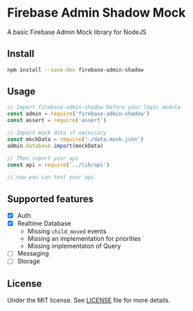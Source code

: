 # Firebase Admin Shadow Mock
A basic Firebase Admin Mock library for NodeJS

## Install

```sh
npm install --save-dev firebase-admin-shadow
```

## Usage

```js
// Import firebase-admin-shadow before your logic module
const admin = require('firebase-admin-shadow')
const assert = require('assert')

// Import mock data if necessary
const mockData = require('./data.mock.json')
admin.database.import(mockData)

// Then inport your api
const api = require('../lib/api')

// now you can test your api
```

## Supported features

- [x] Auth
- [x] Realtime Database
	- Missing `child_moved` events
	- Missing an implementation for priorities
	- Missing implementaton of Query
- [ ] Messaging
- [ ] Storage

## License

Under the MIT license. See [LICENSE](https://github.com/demsking/firebase-admin-shadow/blob/master/LICENSE) file for more details.
